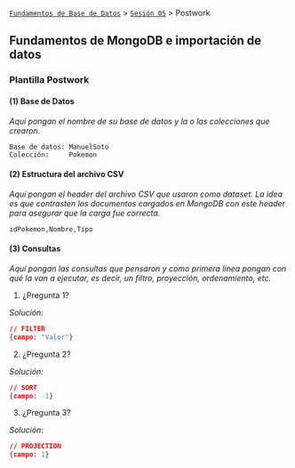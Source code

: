 [`Fundamentos de Base de Datos`](../../Readme.md) > [`Sesión 05`](../Readme.md) > Postwork
## Fundamentos de MongoDB e importación de datos
### Plantilla Postwork

#### (1) Base de Datos

*Aquí pongan el nombre de su base de datos y la o las colecciones que crearon.*

```
Base de datos: ManuelSoto
Colección:     Pokemon
```

#### (2) Estructura del archivo CSV

*Aquí pongan el header del archivo CSV que usaron como dataset. La idea es que contrasten los documentos cargados en MongoDB con este header para asegurar que la carga fue correcta.*

```
idPokemon,Nombre,Tipo
```

#### (3) Consultas

*Aquí pongan las consultas que pensaron y como primera línea pongan con qué la van a ejecutar, es decir, un filtro, proyección, ordenamiento, etc.*

1. ¿Pregunta 1?

*Solución:*

```json
// FILTER
{campo: "Valor"}
```

2. ¿Pregunta 2?

*Solución:*

```json
// SORT
{campo: -1}
```

3. ¿Pregunta 3?

*Solución:*

```json
// PROJECTION
{campo: 1}
```
